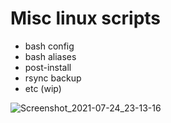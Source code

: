 # Misc linux scripts
* bash config
* bash aliases
* post-install
* rsync backup
* etc (wip)


![Screenshot_2021-07-24_23-13-16](https://user-images.githubusercontent.com/78081080/126872817-88fc1872-a86b-445f-9a53-8e8c2d45d599.png)

